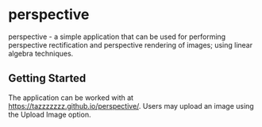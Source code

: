# perspective
perspective - a simple application that can be used for performing perspective rectification and perspective rendering of images; using linear algebra techniques. 

## Getting Started

The application can be worked with at https://tazzzzzzz.github.io/perspective/.
Users may upload an image using the Upload Image option.
